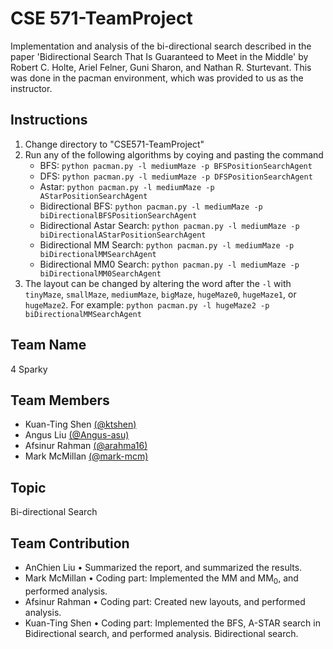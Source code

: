 # CSE 571-TeamProject
Implementation and analysis of the bi-directional search described in the paper 'Bidirectional Search That Is Guaranteed to Meet in the Middle' by Robert C. Holte, Ariel Felner, Guni Sharon, and Nathan R. Sturtevant. This was done in the pacman environment, which was provided to us as the instructor.

## Instructions
1. Change directory to "CSE571-TeamProject"
2. Run any of the following algorithms by coying and pasting the command
   - BFS: `python pacman.py -l mediumMaze -p BFSPositionSearchAgent`
   - DFS: `python pacman.py -l mediumMaze -p DFSPositionSearchAgent`
   - Astar: `python pacman.py -l mediumMaze -p AStarPositionSearchAgent`
   - Bidirectional BFS: `python pacman.py -l mediumMaze -p biDirectionalBFSPositionSearchAgent`
   - Bidirectional Astar Search: `python pacman.py -l mediumMaze -p biDirectionalAStarPositionSearchAgent`
   - Bidirectional MM Search: `python pacman.py -l mediumMaze -p biDirectionalMMSearchAgent`
   - Bidirectional MM0 Search: `python pacman.py -l mediumMaze -p biDirectionalMM0SearchAgent`
3. The layout can be changed by altering the word after the `-l` with `tinyMaze`, `smallMaze`, `mediumMaze`, `bigMaze`, `hugeMaze0`, `hugeMaze1`, or `hugeMaze2`. For example: `python pacman.py -l hugeMaze2 -p biDirectionalMMSearchAgent`
## Team Name
4 Sparky
## Team Members
- Kuan-Ting Shen [(@ktshen)](https://github.com/ktshen)
- Angus Liu [(@Angus-asu)](https://github.com/Angus-asu)
- Afsinur Rahman [(@arahma16)](https://github.com/arahma16)
- Mark McMillan [(@mark-mcm)](https://github.com/mark-mcm)
## Topic
Bi-directional Search
## Team Contribution
- AnChien Liu
• Summarized the report, and summarized the results.
- Mark McMillan
• Coding part: Implemented the MM and MM<sub>0</sub>, and performed analysis.
- Afsinur Rahman
• Coding part: Created new layouts, and performed analysis.
- Kuan-Ting Shen
• Coding part: Implemented the BFS, A-STAR search in Bidirectional search, and performed analysis.
Bidirectional search.
